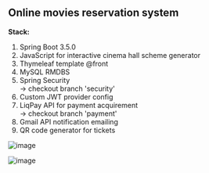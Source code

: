 <h2>Online movies reservation system</h2>

<b>Stack:</b>
<ol type = "1">
  <li>Spring Boot 3.5.0</li>
  <li>JavaScript for interactive cinema hall scheme generator</li>
  <li>Thymeleaf template @front</li>
  <li>MySQL RMDBS</li>
  <li>Spring Security</li> -> checkout branch 'security'
  <li>Custom JWT provider config</li>
  <li>LiqPay API for payment acquirement</li>  -> checkout branch 'payment'
  <li>Gmail API notification emailing</li>
  <li>QR code generator for tickets</li>
</ol>

![image](https://github.com/user-attachments/assets/cbcbe74e-8f4d-4506-b1e8-32b228c04231)

![image](https://github.com/user-attachments/assets/390f7653-35e7-4659-a0e6-4053a743d0dc)

